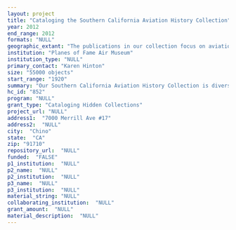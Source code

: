 ```yaml
--- 
layout: project 
title: "Cataloging the Southern California Aviation History Collection"
year: 2012
end_range: 2012
formats: "NULL"
geographic_extant: "The publications in our collection focus on aviation in the U.S., with the understanding of the global nature of aviation."
institution: "Planes of Fame Air Museum"
institution_type: "NULL"
primary_contact: "Karen Hinton"
size: "55000 objects"
start_range: "1920"
summary: "Our Southern California Aviation History Collection is diverse and voluminous, collected over 80 years, both by the museum and other aviation historians. The Museum, based in Southern California--the region itself focal point for the 20th-century aviation industry--began collecting books, photographs, technical manuals, ephemera and personal papers related to aviation from the Museum's founding in 1957 as part of its mission to preserve the history of aviation. Today the Museum holds a vast collection of over 50,000 items (books, magazines, event programs and posters, newsletters, aircraft logs) in its library as well as over 5,000 technical manuals. In addition, the Museum houses twenty large boxes of photographs/slides and almost 800 aviation films in 16mm and VHS format. Because our collection is currently stored in multiple locations and less than half has been inventoried, we do not truly know how many unique and rare books and other archival materials we have. Completion of this project would, therefore, open an untapped resource to scholars, researchers and aircraft restorers. The majority of our collection deals with aviation in the United States."
hc_id: "852"
program: "NULL"
grant_type: "Cataloging Hidden Collections"
project_url: "NULL"
address1:  "7000 Merrill Ave #17"
address2:  "NULL"
city:  "Chino"
state:  "CA"
zip: "91710"
repository_url:  "NULL"
funded:  "FALSE"
p1_institution:  "NULL"
p2_name:  "NULL"
p2_institution:  "NULL"
p3_name:  "NULL"
p3_institution:  "NULL"
material_string: "NULL"
collaborating_institution:  "NULL"
grant_amount:  "NULL"
material_description:  "NULL"
---
```

